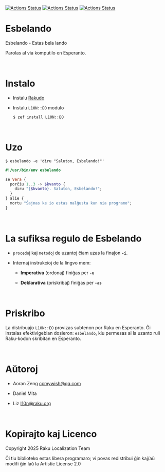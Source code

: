 [![Actions Status](https://github.com/Raku-L10N/EO/actions/workflows/linux.yml/badge.svg)](https://github.com/Raku-L10N/EO/actions) [![Actions Status](https://github.com/Raku-L10N/EO/actions/workflows/macos.yml/badge.svg)](https://github.com/Raku-L10N/EO/actions) [![Actions Status](https://github.com/Raku-L10N/EO/actions/workflows/windows.yml/badge.svg)](https://github.com/Raku-L10N/EO/actions)

Esbelando
=========

Esbelando - Estas bela lando

Parolas al via komputilo en Esperanto.

<br>

Instalo
=======

  * Instalu [Rakudo](https://rakudo.org)

  * Instalu `L10N::EO` modulo

        $ zef install L10N::EO

<br>

Uzo
===

    $ esbelando -e 'diru "Saluton, Esbelando!"'

```raku
#!/usr/bin/env esbelando

se Vera {
  porĉiu 1..3 -> $kvanto {
    diru "{$kvanto}. Saluton, Esbelando!";
  }
} alie {
  mortu "Ŝajnas ke io estas malĝusta kun nia programo";
}
```

<br>

La sufiksa regulo de Esbelando
==============================

  * `procedo`j kaj `metodo`j de uzantoj ĉiam uzas la finaĵon **`-i`**.

  * Internaj instrukcioj de la lingvo mem:

    * **Imperativa** (ordonaj) finiĝas per **`-u`**

    * **Deklarativa** (priskribaj) finiĝas per **`-as`**

<br>

Priskribo
=========

La distribuaĵo `L10N::EO` provizas subtenon por Raku en Esperanto. Ĝi instalas efektivigeblan dosieron: `esbelando`, kiu permesas al la uzanto ruli Raku-kodon skribitan en Esperanto.

<br>

Aŭtoroj
=======

  * Aoran Zeng <ccmywish@qq.com>

  * Daniel Mita

  * Liz <l10n@raku.org>

<br>

Kopirajto kaj Licenco
=====================

Copyright 2025 Raku Localization Team

Ĉi tiu biblioteko estas libera programaro; vi povas redistribui ĝin kaj/aŭ modifi ĝin laŭ la Artistic License 2.0

